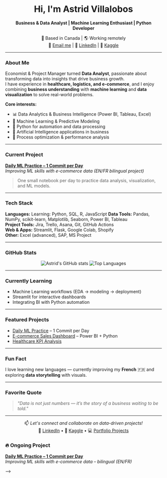 <div align="center">

# Hi, I'm Astrid Villalobos  
**Business & Data Analyst | Machine Learning Enthusiast | Python Developer**

📍 Based in Canada | 🌎 Working remotely  
📧 [Email me](astrid.cvr@gmail.com) | 💼 [LinkedIn](https://www.linkedin.com/in/astridcvr/) | 🧠 [Kaggle](https://www.kaggle.com/astridvillalobos)

</div>

---

### About Me
Economist & Project Manager turned **Data Analyst**, passionate about transforming data into insights that drive business growth.  
I have experience in **healthcare, logistics, and e-commerce**, and I enjoy combining **business understanding** with **machine learning** and **data visualization** to solve real-world problems.

**Core interests:**
- 📊 Data Analytics & Business Intelligence (Power BI, Tableau, Excel)  
- 🧠 Machine Learning & Predictive Modeling  
- 🐍 Python for automation and data processing  
- 🤖 Artificial Intelligence applications in business  
- 💼 Process optimization & performance analysis  

---

### Current Project
[**Daily ML Practice – 1 Commit per Day**](https://github.com/astridcvr/daily-ml-practice)  
*Improving ML skills with e-commerce data (EN/FR bilingual project)*  
> One small notebook per day to practice data analysis, visualization, and ML models.

---

### Tech Stack
**Languages:** Learning: Python, SQL, R, JavaScript
**Data Tools:** Pandas, NumPy, scikit-learn, Matplotlib, Seaborn, Power BI, Tableau  
**Project Tools:** Jira, Trello, Asana, Git, GitHub Actions  
**Web & Apps:** Streamlit, Flask, Google Colab, Shopify  
**Other:** Excel (advanced), SAP, MS Project

---

### GitHub Stats
<div align="center">
  
![Astrid's GitHub stats](https://github-readme-stats.vercel.app/api?username=astridcvr&show_icons=true&theme=tokyonight&include_all_commits=true&count_private=true)
![Top Languages](https://github-readme-stats.vercel.app/api/top-langs/?username=astridcvr&layout=compact&theme=tokyonight)

</div>

---

### Currently Learning
- Machine Learning workflows (EDA → modeling → deployment)  
- Streamlit for interactive dashboards  
- Integrating BI with Python automation  

---

### Featured Projects
- [Daily ML Practice](https://github.com/astridcvr/daily-ml-practice) – 1 Commit per Day  
- [E-commerce Sales Dashboard](https://github.com/astridcvr/ecommerce-dashboard) – Power BI + Python  
- [Healthcare KPI Analysis](https://github.com/astridcvr/healthcare-kpi)

---

### Fun Fact
I love learning new languages — currently improving my **French** 🇫🇷 and exploring **data storytelling** with visuals.

---

### Favorite Quote
> *"Data is not just numbers — it’s the story of a business waiting to be told."*  

---

<div align="center">

📫 *Let's connect and collaborate on data-driven projects!*  
💼 [LinkedIn](https://www.linkedin.com/in/astridvillalobos/) • 🧠 [Kaggle](https://www.kaggle.com/astridvillalobos) • 💻 [Portfolio Projects](https://github.com/astridcvr)

</div>

### 🔥 Ongoing Project
[**Daily ML Practice – 1 Commit per Day**](https://github.com/astridcvr/daily-ml-practice)  
*Improving ML skills with e-commerce data – bilingual (EN/FR)*  



-->
